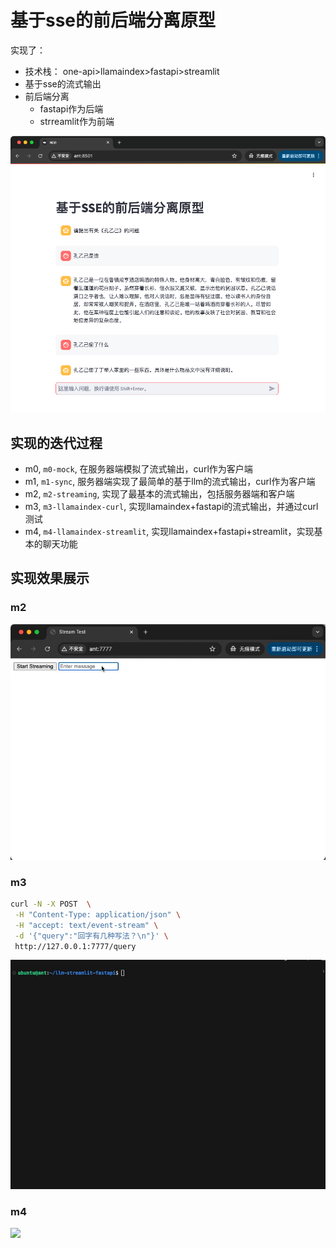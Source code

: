 # 基于sse的前后端分离原型

实现了：

- 技术栈： one-api>llamaindex>fastapi>streamlit
- 基于sse的流式输出
- 前后端分离
    - fastapi作为后端
    - strreamlit作为前端  
    

![](./files/app.png)



## 实现的迭代过程

- m0, `m0-mock`, 在服务器端模拟了流式输出，curl作为客户端
- m1, `m1-sync`, 服务器端实现了最简单的基于llm的流式输出，curl作为客户端
- m2, `m2-streaming`, 实现了最基本的流式输出，包括服务器端和客户端
- m3, `m3-llamaindex-curl`, 实现llamaindex+fastapi的流式输出，并通过curl测试
- m4, `m4-llamaindex-streamlit`, 实现llamaindex+fastapi+streamlit，实现基本的聊天功能

## 实现效果展示

### m2

![](./files/Kapture%202024-07-25%20at%2012.12.25.gif)


### m3

```bash
curl -N -X POST  \
 -H "Content-Type: application/json" \
 -H "accept: text/event-stream" \
 -d '{"query":"回字有几种写法？\n"}' \
 http://127.0.0.1:7777/query
```

![](./files/Kapture%202024-07-25%20at%2015.04.07.gif)


### m4

![](./files/Kapture%202024-07-25%20at%2018.44.17.gif)